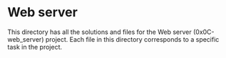 # Web server

This directory has all the solutions and files for the Web server (0x0C-web_server) project. Each file in this directory corresponds to a specific task in the project.